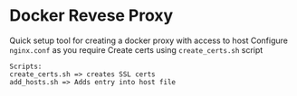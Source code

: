# Docker Revese Proxy

Quick setup tool for creating a docker proxy with access to host
Configure `nginx.conf` as you require
Create certs using `create_certs.sh` script

```
Scripts:
create_certs.sh => creates SSL certs
add_hosts.sh => Adds entry into host file
```